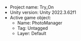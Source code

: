 <!-- UNITY CODE ASSIST INSTRUCTIONS START -->
- Project name: Try_On
- Unity version: Unity 2022.3.62f1
- Active game object:
  - Name: PhotoManager
  - Tag: Untagged
  - Layer: Default
<!-- UNITY CODE ASSIST INSTRUCTIONS END -->
